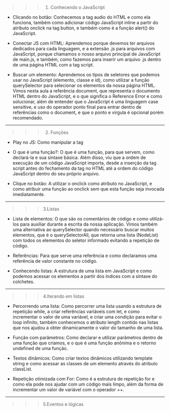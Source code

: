 >>> 1. Conhecendo o JavaScript

* Clicando no botão:
Conhecemos a tag audio do HTML e como ela funciona, também como adicionar código JavaScript inline a partir do atributo onclick na tag button, e também como é a função alert() do JavaScript.

* Conectar JS com HTML:
Aprendemos porque devemos ter arquivos dedicados para cada linguagem, e a extensão .js para arquivos com JavaScript, porque chamamos o nosso arquivo principal de JavaScript de main.js, e também, como fazemos para inserir um arquivo .js dentro de uma página HTML com a tag script.

* Buscar um elemento:
Aprendemos os tipos de seletores que podemos usar no JavaScript (elemento, classe e id), como utilizar a função querySelector para selecionar os elementos da nossa página HTML. Vimos nesta aula a referência document, que representa o documento HTML dentro do JavaScript, e o que significa o Reference Error e como solucionar, além de entender que o JavaScript é uma linguagem case sensitive, e uso do operador ponto final para entrar dentro de referências como o document, e que o ponto e virgula é opcional porém recomendado.

----------------------------------------------------------------------------------------------------------
>>> 2. Funções

* Play no JS:
Como manipular a tag <audio> do HTML através do JavaScript, como selecionar um elemento a partir de um seletor de id e a reproduzir um som a partir da função play(). Além disso, viu também como os erros são apresentados na aba Console da ferramenta DevTools.

* O que é uma função?:
O que é uma função, para que servem, como declará-la e sua sintaxe básica. Além disso, viu que a ordem de execução de um código JavaScript importa, desde a inserção da tag script antes do fechamento da tag </body> no HTML até a ordem do código JavaScript dentro do seu próprio arquivo.

* Clique no botão:
A utilizar o onclick como atributo no JavaScript, e como atribuir uma função ao onclick sem que esta função seja invocada imediatamente.

----------------------------------------------------------------------------------------------------------

>>> 3.Listas

* Lista de elementos:
O que são os comentários de código e como utilizá-los para auxiliar durante a escrita da nossa aplicação. Vimos também uma alternativa ao querySelector quando necessário buscar muitos elementos, que é o querySelectorAll, que retorna uma lista (NodeList) com todos os elementos do seletor informado evitando a repetição de código.

* Referências:
Para que serve uma referência e como declaramos uma referência de valor constante no código.

* Conhecendo listas:
A estrutura de uma lista em JavaScript e como podemos acessar os elementos a partir dos índices com a sintaxe do colchetes.

----------------------------------------------------------------------------------------------------------

>>> 4.Iterando em listas

* Percorrendo uma lista:
Como percorrer uma lista usando a estrutura de repetição while, a criar referências variáveis com let, e como incrementar o valor de uma variável, e criar uma condição para evitar o loop infinito, também conhecemos o atributo length contido nas listas que nos ajudou a obter dinamicamente o valor do tamanho de uma lista.

* Função com parâmetros:
Como declarar e utilizar parâmetros dentro de uma função que criamos, e o que é uma função anônima e o retorno undefined de uma função.

* Textos dinâmicos:
Como criar textos dinâmicos utilizando template string e como acessar as classes de um elemento através do atributo classList.

* Repetição otimizada com For:
Como é a estrutura de repetição for e como ela pode nos ajudar com um código mais limpo, além da forma de incrementar um valor de variável com o operador ++.

----------------------------------------------------------------------------------------------------------

>>> 5.Eventos e lógicas